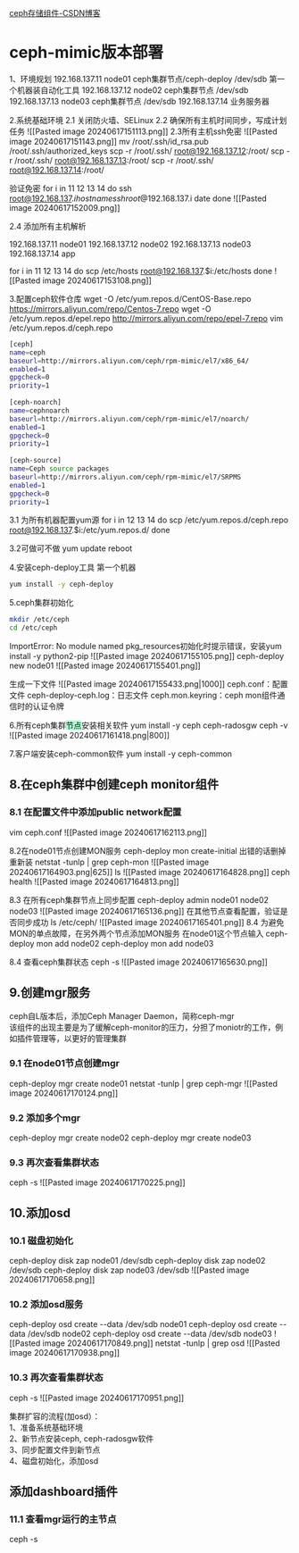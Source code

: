 [ceph存储组件-CSDN博客](https://blog.csdn.net/u010198709/article/details/139670264?spm=1001.2014.3001.5501)

# ceph-mimic版本部署

1、环境规划
192.168.137.11 node01 ceph集群节点/ceph-deploy /dev/sdb
第一个机器装自动化工具
192.168.137.12 node02 ceph集群节点 /dev/sdb
192.168.137.13 node03 ceph集群节点 /dev/sdb
192.168.137.14 业务服务器

2.系统基础环境
2.1 关闭防火墙、SELinux
2.2 确保所有主机时间同步，写成计划任务
![[Pasted image 20240617151113.png]]
2.3所有主机ssh免密
![[Pasted image 20240617151143.png]]
mv /root/.ssh/id_rsa.pub /root/.ssh/authorized_keys
scp -r /root/.ssh/ root@192.168.137.12:/root/
scp -r /root/.ssh/ root@192.168.137.13:/root/
scp -r /root/.ssh/ root@192.168.137.14:/root/

验证免密
for i in 11 12 13 14
do
ssh root@192.168.137.$i hostname
ssh root@192.168.137.$i date
done
![[Pasted image 20240617152009.png]]

2.4 添加所有主机解析

192.168.137.11 node01
192.168.137.12 node02
192.168.137.13 node03
192.168.137.14 app

for i in 11 12 13 14
do
scp /etc/hosts root@192.168.137.$i:/etc/hosts
done
![[Pasted image 20240617153108.png]]

3.配置ceph软件仓库
wget -O /etc/yum.repos.d/CentOS-Base.repo https://mirrors.aliyun.com/repo/Centos-7.repo
wget -O /etc/yum.repos.d/epel.repo http://mirrors.aliyun.com/repo/epel-7.repo
vim /etc/yum.repos.d/ceph.repo
```bash title:ceph.repo
[ceph]
name=ceph
baseurl=http://mirrors.aliyun.com/ceph/rpm-mimic/el7/x86_64/
enabled=1
gpgcheck=0
priority=1
 
[ceph-noarch]
name=cephnoarch
baseurl=http://mirrors.aliyun.com/ceph/rpm-mimic/el7/noarch/
enabled=1
gpgcheck=0
priority=1
 
[ceph-source]
name=Ceph source packages
baseurl=http://mirrors.aliyun.com/ceph/rpm-mimic/el7/SRPMS
enabled=1
gpgcheck=0
priority=1
```
3.1 为所有机器配置yum源
for i in 12 13 14
do 
scp /etc/yum.repos.d/ceph.repo root@192.168.137.$i:/etc/yum.repos.d/
done

3.2可做可不做
yum update 
reboot


4.安装ceph-deploy工具
第一个机器
```bash
yum install -y ceph-deploy 
```
5.ceph集群初始化
```bash
mkdir /etc/ceph
cd /etc/ceph
```
ImportError: No module named pkg_resources初始化时提示错误，安装yum install -y python2-pip
![[Pasted image 20240617155105.png]]
ceph-deploy new node01
![[Pasted image 20240617155401.png]]


生成一下文件
![[Pasted image 20240617155433.png|1000]]
ceph.conf：配置文件 
ceph-deploy-ceph.log：日志文件 
ceph.mon.keyring：ceph mon组件通信时的认证令牌

6.所有ceph集群<span style="background:#affad1">节点</span>安装相关软件
yum install -y ceph ceph-radosgw 
ceph -v
![[Pasted image 20240617161418.png|800]]


7.客户端安装ceph-common软件
yum install -y ceph-common

## 8.在ceph集群中创建ceph monitor组件
### 8.1 在配置文件中添加public network配置
vim ceph.conf
![[Pasted image 20240617162113.png]]

8.2在node01节点创建MON服务
ceph-deploy mon create-initial
出错的话删掉重新装
netstat -tunlp | grep ceph-mon
![[Pasted image 20240617164903.png|625]]
ls
![[Pasted image 20240617164828.png]]
ceph health
![[Pasted image 20240617164813.png]]


8.3 在所有ceph集群节点上同步配置
ceph-deploy admin node01 node02 node03
![[Pasted image 20240617165136.png]]
在其他节点查看配置，验证是否同步成功
ls /etc/ceph/
![[Pasted image 20240617165401.png]]
8.4 为避免MON的单点故障，在另外两个节点添加MON服务
在node01这个节点输入
ceph-deploy mon add node02
ceph-deploy mon add node03

8.4 查看ceph集群状态
ceph -s
![[Pasted image 20240617165630.png]]


## 9.创建mgr服务
ceph自L版本后，添加Ceph Manager Daemon，简称ceph-mgr  
该组件的出现主要是为了缓解ceph-monitor的压力，分担了moniotr的工作，例如插件管理等，以更好的管理集群

### 9.1 在node01节点创建mgr
ceph-deploy mgr create node01
netstat -tunlp | grep ceph-mgr
![[Pasted image 20240617170124.png]]

### 9.2 添加多个mgr
ceph-deploy mgr create node02
ceph-deploy mgr create node03
### 9.3 再次查看集群状态
ceph -s
![[Pasted image 20240617170225.png]]
## 10.添加osd
### 10.1 磁盘初始化
ceph-deploy disk zap node01 /dev/sdb
ceph-deploy disk zap node02 /dev/sdb
ceph-deploy disk zap node03 /dev/sdb
![[Pasted image 20240617170658.png]]
### 10.2 添加osd服务
ceph-deploy osd create --data /dev/sdb node01 
ceph-deploy osd create --data /dev/sdb node02 
ceph-deploy osd create --data /dev/sdb node03 
![[Pasted image 20240617170849.png]]
netstat -tunlp | grep osd
![[Pasted image 20240617170938.png]]
### 10.3 再次查看集群状态
ceph -s
![[Pasted image 20240617170951.png]]



集群扩容的流程(加osd）：  
1、准备系统基础环境  
2、新节点安装ceph, ceph-radosgw软件  
3、同步配置文件到新节点  
4、磁盘初始化，添加osd

##  添加dashboard插件
### 11.1 查看mgr运行的主节点
ceph -s
